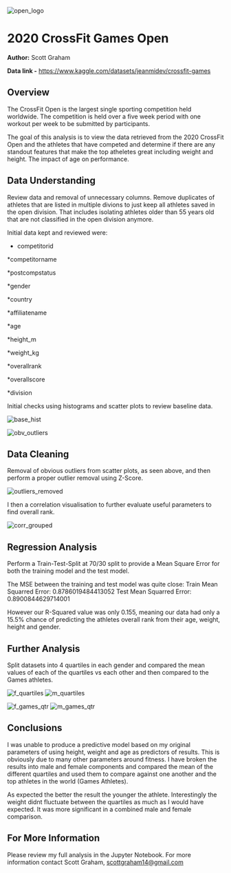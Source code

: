![open_logo](images/open_2020.jpg)
# 2020 CrossFit Games Open
**Author:** Scott Graham

**Data link -** https://www.kaggle.com/datasets/jeanmidev/crossfit-games

## Overview

The CrossFit Open is the largest single sporting competition held worldwide. The competition is held over a five week period with one workout per week to be submitted by participants.

The goal of this analysis is to view the data retrieved from the 2020 CrossFit Open and the athletes that have competed and determine if there are any standout features that make the top atheletes great including weight and height. The impact of age on performance.

## Data Understanding

Review data and removal of unnecessary columns. Remove duplicates of athletes that are listed in multiple divions to just keep all athletes saved in the open division. That includes isolating athletes older than 55 years old that are not classified in the open division anymore.

Initial data kept and reviewed were:
* competitorid

*competitorname

*postcompstatus

*gender

*country

*affiliatename

*age

*height_m

*weight_kg

*overallrank

*overallscore

*division


Initial checks using histograms and scatter plots to review baseline data.

![base_hist](images/base_hist.png)

![obv_outliers](images/obvious_outliers.png)

## Data Cleaning

Removal of obvious outliers from scatter plots, as seen above, and then perform a proper outlier removal using Z-Score.

![outliers_removed](images/outliers_removed.png)

I then a correlation visualisation to further evaluate useful parameters to find overall rank.

![corr_grouped](images/corr_grouped.png)

## Regression Analysis

Perform a Train-Test-Split at 70/30 split to provide a Mean Square Error for both the training model and the test model.

The MSE between the training and test model was quite close:
Train Mean Squarred Error: 0.8786019484413052
Test Mean Squarred Error: 0.8900844629714001

However our R-Squared value was only 0.155, meaning our data had only a 15.5% chance of predicting the athletes overall rank from their age, weight, height and gender.

## Further Analysis

Split datasets into 4 quartiles in each gender and compared the mean values of each of the quartiles vs each other and then compared to the Games athletes.

![f_quartiles](images/f_quartiles.png) ![m_quartiles](images/m_quartiles.png)

![f_games_qtr](images/f_games_qtr.png) ![m_games_qtr](images/m_games_qtr.png)

## Conclusions

I was unable to produce a predictive model based on my original parameters of using height, weight and age as predictors of results. This is obviously due to many other parameters around fitness. I have broken the results into male and female components and compared the mean of the different quartiles and used them to compare against one another and the top athletes in the world (Games Athletes).

As expected the better the result the younger the athlete. Interestingly the weight didnt fluctuate between the quartiles as much as I would have expected. It was more significant in a combined male and female comparison.

## For More Information

Please review my full analysis in the Jupyter Notebook. For more information contact Scott Graham, scottgraham14@gmail.com